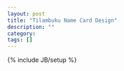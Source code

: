```yaml
---
layout: post
title: "Tilambuku Name Card Design"
description: ""
category: 
tags: []
---
```

{% include JB/setup %}

